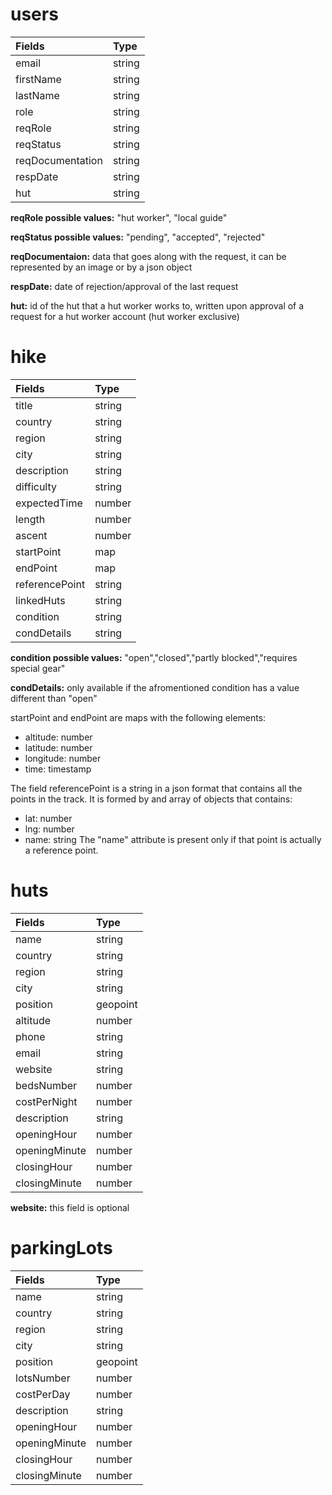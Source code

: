 # users

| Fields    | Type   |
| :-------- | :----- |
| email     | string |
| firstName | string |
| lastName  | string |
| role      | string |
| reqRole   | string |
| reqStatus | string |
| reqDocumentation | string |
| respDate      | string |
| hut       | string |

**reqRole possible values:** "hut worker", "local guide"

**reqStatus possible values:** "pending", "accepted", "rejected"

**reqDocumentaion:** data that goes along with the request, it can be represented by an image or by a json object

**respDate:** date of rejection/approval of the last request

**hut:** id of the hut that a hut worker works to, written upon approval of a request for a hut worker account (hut worker exclusive)


# hike

| Fields         | Type   |
| :------------- | :----- |
| title          | string |
| country        | string |
| region         | string |
| city           | string |
| description    | string |
| difficulty     | string |
| expectedTime   | number |
| length         | number |
| ascent         | number |
| startPoint     | map    |
| endPoint       | map    |
| referencePoint | string |
| linkedHuts     | string |
| condition      | string |
| condDetails    | string |

**condition possible values:** "open","closed","partly blocked","requires special gear"

**condDetails:** only available if the afromentioned condition has a value different than "open"


startPoint and endPoint are maps with the following elements:
- altitude: number
- latitude: number
- longitude: number
- time: timestamp

The field referencePoint is a string in a json format that contains all the points in the track. It is formed by and array of objects that contains:
- lat: number
- lng: number
- name: string
The "name" attribute is present only if that point is actually a reference point.

# huts

| Fields        | Type     |
| :------------ | :------- |
| name          | string   |
| country       | string   |
| region        | string   |
| city          | string   |
| position      | geopoint |
| altitude      | number   |
| phone         | string   |
| email         | string   |
| website       | string   |
| bedsNumber    | number   |
| costPerNight  | number   |
| description   | string   |
| openingHour   | number   |
| openingMinute | number   |
| closingHour   | number   |
| closingMinute | number   |

**website:** this field is optional

# parkingLots

| Fields        | Type     |
| :------------ | :------- |
| name          | string   |
| country       | string   |
| region        | string   |
| city          | string   |
| position      | geopoint |
| lotsNumber    | number   |
| costPerDay    | number   |
| description   | string   |
| openingHour   | number   |
| openingMinute | number   |
| closingHour   | number   |
| closingMinute | number   |
